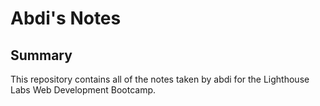 # Abdi's Notes

## Summary 

This repository contains all of the notes taken by abdi for the Lighthouse Labs Web Development Bootcamp.